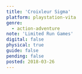 ```yaml
---
title: 'Croixleur Sigma'
platform: playstation-vita
genre:
  - action-adventure
note: 'Limited Run Games'
digital: false
physical: true
guide: false
pending: false
posted: 2018-03-26
---
```

